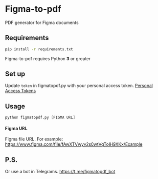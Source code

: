 # Figma-to-pdf
PDF generator for Figma documents

## Requirements
```bash
pip install -r requirements.txt
```
Figma-to-pdf requires Python **3** or greater

## Set up

Update `token` in figmatopdf.py with your personal access token. [Personal Access Tokens](https://www.figma.com/developers/docs#auth-dev-token) 




## Usage
```
python figmatopdf.py [FIGMA URL]
```

#### Figma URL
Figma file URL. For example: https://www.figma.com/file/fAwXTVwyv2s0wtVqToIH9XKx/Example


## P.S.
Or use a bot in Telegrams. https://t.me/figmatopdf_bot
